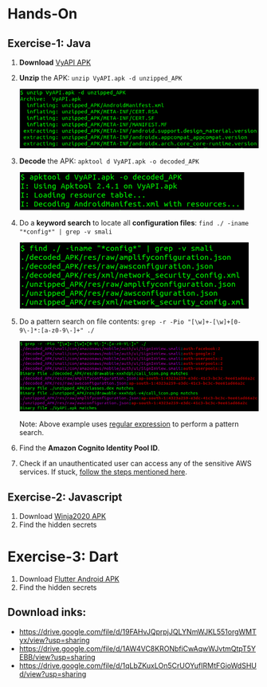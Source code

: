 # Hands-On

## Exercise-1: Java

1. **Download** [VyAPI APK](https://drive.google.com/file/d/19FAHvJQprpjJQLYNmWJKL551orgWMTyx/view?usp=sharing)
2. **Unzip** the APK: `unzip VyAPI.apk -d unzipped_APK`

    ![Unzip APK](../images/misc/3_unzipAPK.png)

3. **Decode** the APK: `apktool d VyAPI.apk -o decoded_APK`

    ![Decode APK](../images/misc/3b_decodeAPK.png)

4. Do a **keyword search** to locate all **configuration files**: `find ./ -iname "*config*" | grep -v smali`

    ![Find config files](../images/misc/3c_find_configFiles.png)

5. Do a pattern search on file contents: `grep -r -Pio "[\w]+-[\w]+[0-9\-]*:[a-z0-9\-]+" ./`

    ![Pattern serach](../images/misc/3d_pattern_search.png)

    Note: Above example uses [regular expression](https://www.w3schools.com/jsref/jsref_regexp_wordchar.asp) to perform a pattern search.

6. Find the **Amazon Cognito Identity Pool ID**.
7. Check if an unauthenticated user can access any of the sensitive AWS services. If stuck, [follow the steps mentioned here](https://github.com/riddhi-shree/knowledge-sharing/blob/master/Mobile/Android/amazon_cognito_authz_issue/README.md). 

## Exercise-2: Javascript

1. Download [Winja2020 APK](https://drive.google.com/file/d/1AW4VC8KRONbfiCwAqwWJvtmQtpT5YEBB/view?usp=sharing)
2. Find the hidden secrets

# Exercise-3: Dart

1. Download [Flutter Android APK](https://drive.google.com/file/d/1qLbZKuxLOn5CrUOYufIRMtFGioWdSHUd/view?usp=sharing)
2. Find the hidden secrets

## Download inks:

* https://drive.google.com/file/d/19FAHvJQprpjJQLYNmWJKL551orgWMTyx/view?usp=sharing
* https://drive.google.com/file/d/1AW4VC8KRONbfiCwAqwWJvtmQtpT5YEBB/view?usp=sharing
* https://drive.google.com/file/d/1qLbZKuxLOn5CrUOYufIRMtFGioWdSHUd/view?usp=sharing
